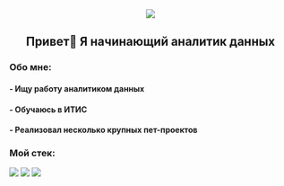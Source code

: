 <div align="center">
  <img src="https://i.gifer.com/4qo9.gif" align="center"/>
</div>

<h2 align="center">Привет👋 Я начинающий аналитик данных</h2>

<h3 align="left">Обо мне:</h3>
<h4 align="left">- Ищу работу аналитиком данных</h4>
<h4 align="left">- Обучаюсь в ИТИС</h4>
<h4 align="left">- Реализовал несколько крупных пет-проектов</h4>

<h3 align="left">Мой стек:</h3>

<div>
  <img src="https://img.shields.io/static/v1?message=python&label=&color=2CA5E0&logoColor=white&labelColor=&style=for-the-badge">
  <img src="https://img.shields.io/static/v1?message=SQL&label=&color=2CA5E0&logoColor=white&labelColor=&style=for-the-badge">
  <img src="https://img.shields.io/static/v1?message=Power BI&label=&color=2CA5E0&logoColor=white&labelColor=&style=for-the-badge">
</div>
